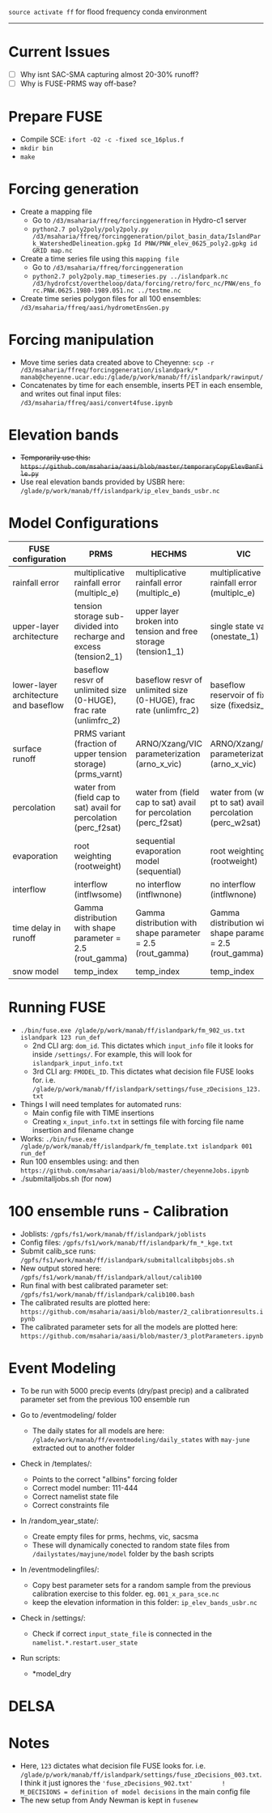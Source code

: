 `source activate ff` for flood frequency conda environment
***

# Current Issues
- [ ] Why isnt SAC-SMA capturing almost 20-30% runoff?
- [ ] Why is FUSE-PRMS way off-base?

# Prepare FUSE
* Compile SCE: `ifort -O2 -c -fixed sce_16plus.f`
* `mkdir bin`
* `make`

# Forcing generation
* Create a mapping file
    * Go to `/d3/msaharia/ffreq/forcinggeneration` in Hydro-c1 server
    * `python2.7 poly2poly/poly2poly.py /d3/msaharia/ffreq/forcinggeneration/pilot_basin_data/IslandPark_WatershedDelineation.gpkg Id PNW/PNW_elev_0625_poly2.gpkg id GRID map.nc`
* Create a time series file using this `mapping file`
    * Go to `/d3/msaharia/ffreq/forcinggeneration` 
    * `python2.7 poly2poly.map_timeseries.py ../islandpark.nc /d3/hydrofcst/overtheloop/data/forcing/retro/forc_nc/PNW/ens_forc.PNW.0625.1980-1989.051.nc ../testme.nc`
* Create time series polygon files for all 100 ensembles: `/d3/msaharia/ffreq/aasi/hydrometEnsGen.py`

# Forcing manipulation
* Move time series data created above to Cheyenne: `scp -r /d3/msaharia/ffreq/forcinggeneration/islandpark/* manab@cheyenne.ucar.edu:/glade/p/work/manab/ff/islandpark/rawinput/`
* Concatenates by time for each ensemble, inserts PET in each ensemble, and writes out final input files: `/d3/msaharia/ffreq/aasi/convert4fuse.ipynb`

# Elevation bands
* <del>Temporarily use this: `https://github.com/msaharia/aasi/blob/master/temporaryCopyElevBanFile.py` </del>
* Use real elevation bands provided by USBR here: `/glade/p/work/manab/ff/islandpark/ip_elev_bands_usbr.nc`

# Model Configurations
| FUSE configuration                    | PRMS                                                               | HECHMS                                                             | VIC                                                             | SACSMA                                                          |
| ------------------------------------- | ------------------------------------------------------------------ | ------------------------------------------------------------------ | --------------------------------------------------------------- | --------------------------------------------------------------- |
| rainfall error                        | multiplicative rainfall error (multiplc_e)                         | multiplicative rainfall error (multiplc_e)                         | multiplicative rainfall error (multiplc_e)                      | multiplicative rainfall error (multiplc_e)                      |
| upper-layer architecture              | tension storage sub-divided into recharge and excess (tension2_1)  | upper layer broken  into tension and free storage (tension1_1)     |  single state var (onestate_1)                                  | upper layer broken  into tension and free storage (tension1_1)  |
| lower-layer architecture and baseflow | baseflow resvr of unlimited size (0-HUGE), frac rate (unlimfrc_2)  | baseflow resvr of unlimited size (0-HUGE), frac rate (unlimfrc_2)  | baseflow reservoir of fixed size (fixedsiz_2)                   | tension reservoir plus two parallel tanks (tens2pll_2)          |
| surface runoff                        | PRMS variant (fraction of upper tension storage) (prms_varnt)      | ARNO/Xzang/VIC parameterization (arno_x_vic)                       | ARNO/Xzang/VIC parameterization (arno_x_vic)                    | PRMS variant (fraction of upper tension storage) (prms_varnt)   |
| percolation                           | water from (field cap to sat) avail for percolation (perc_f2sat)   | water from (field cap to sat) avail for percolation (perc_f2sat)   | water from (wilt pt to sat) avail for percolation (perc_w2sat)  | perc defined by moisture content in lower layer (perc_lower)    |
| evaporation                           | root weighting (rootweight)                                        | sequential evaporation model (sequential)                          | root weighting (rootweight)                                     | sequential evaporation model (sequential)                       |
| interflow                             | interflow (intflwsome)                                             | no interflow (intflwnone)                                          | no interflow (intflwnone)                                       | interflow (intflwsome)                                          |
|  time delay in runoff                 | Gamma distribution with shape parameter = 2.5 (rout_gamma)         | Gamma distribution with shape parameter = 2.5 (rout_gamma)         | Gamma distribution with shape parameter = 2.5 (rout_gamma)      | Gamma distribution with shape parameter = 2.5 (rout_gamma)      |
| snow model                            | temp_index                                                         | temp_index                                                         | temp_index                                                      | temp_index                                                      |


# Running FUSE
* `./bin/fuse.exe /glade/p/work/manab/ff/islandpark/fm_902_us.txt islandpark 123 run_def`
    * 2nd CLI arg: `dom_id`. This dictates which `input_info` file it looks for inside `/settings/`. For example, this will look for `islandpark_input_info.txt`
    * 3rd CLI arg: `FMODEL_ID`. This dictates what decision file FUSE looks for. i.e. `/glade/p/work/manab/ff/islandpark/settings/fuse_zDecisions_123.txt`
* Things I will need templates for automated runs:
    * Main config file with TIME insertions
    * Creating `x_input_info.txt` in settings file with forcing file name insertion and filename change
* Works: `./bin/fuse.exe /glade/p/work/manab/ff/islandpark/fm_template.txt islandpark 001 run_def`
* Run 100 ensembles using: and then `https://github.com/msaharia/aasi/blob/master/cheyenneJobs.ipynb`
* ./submitalljobs.sh (for now)

# 100 ensemble runs - Calibration
* Joblists: `/gpfs/fs1/work/manab/ff/islandpark/joblists`
* Config files: `/gpfs/fs1/work/manab/ff/islandpark/fm_*_kge.txt`
* Submit calib_sce runs:  `/gpfs/fs1/work/manab/ff/islandpark/submitallcalibpbsjobs.sh`
* New output stored here: `/gpfs/fs1/work/manab/ff/islandpark/allout/calib100`
* Run final with best calibrated parameter set: `/gpfs/fs1/work/manab/ff/islandpark/calib100.bash`
* The calibrated results are plotted here: `https://github.com/msaharia/aasi/blob/master/2_calibrationresults.ipynb`
* The calibrated parameter sets for all the models are plotted here: `https://github.com/msaharia/aasi/blob/master/3_plotParameters.ipynb`

# Event Modeling
* To be run with 5000 precip events (dry/past precip) and a calibrated parameter set from the previous 100 ensemble run
* Go to /eventmodeling/ folder
    * The daily states for all models are here: `/glade/work/manab/ff/eventmodeling/daily_states` with `may-june` extracted out to another folder
* Check in /templates/:
    * Points to the correct "allbins" forcing folder 
    * Correct model number: 111-444
    * Correct namelist state file
    * Correct constraints file
* In /random_year_state/:
    * Create empty files for prms, hechms, vic, sacsma
    * These will dynamically conected to random state files from `/dailystates/mayjune/model` folder by the bash scripts
* In  /eventmodelingfiles/:
    * Copy best parameter sets for a random sample from the previous calibration exercise to this folder. eg. `001_x_para_sce.nc`
    * keep the elevation information in this folder: `ip_elev_bands_usbr.nc`

* Check in /settings/:
    * Check if correct `input_state_file` is connected in the `namelist.*.restart.user_state`
* Run scripts:
    * *model_dry


# DELSA

# Notes
* Here, `123` dictates what decision file FUSE looks for. i.e. `/glade/p/work/manab/ff/islandpark/settings/fuse_zDecisions_003.txt`. I think it just ignores the `'fuse_zDecisions_902.txt'        ! M_DECISIONS = definition of model decisions` in the main config file
* The new setup from Andy Newman is kept in `fusenew`



